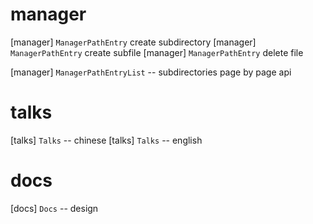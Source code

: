 # manager

[manager] `ManagerPathEntry` create subdirectory
[manager] `ManagerPathEntry` create subfile
[manager] `ManagerPathEntry` delete file

[manager] `ManagerPathEntryList` -- subdirectories page by page api

# talks

[talks] `Talks` -- chinese
[talks] `Talks` -- english

# docs

[docs] `Docs` -- design
